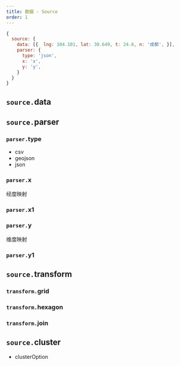 ```yaml
---
title: 数据 - Source
order: 1
---
```


```js
{
  source: {
    data: [{  lng: 104.101, lat: 30.649, t: 24.6, n: '成都', }],
    parser: {
      type: 'json',
      x: 'x',
      y: 'y',
    }
  }
}
```

## `source.`data

## `source.`parser

### `parser.`type

- csv
- geojson
- json

### `parser.`x

经度映射

### `parser.`x1

### `parser.`y

维度映射

### `parser.`y1

## `source.`transform

### `transform.`grid

### `transform.`hexagon

### `transform.`join

## `source.`cluster

- clusterOption
